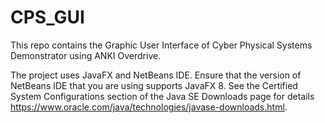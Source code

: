 # CPS_GUI

This repo contains the Graphic User Interface of Cyber Physical Systems Demonstrator using ANKI Overdrive.

The project uses JavaFX and NetBeans IDE. Ensure that the version of NetBeans IDE that you are using supports JavaFX 8. See the Certified System Configurations section of the Java SE Downloads page for details https://www.oracle.com/java/technologies/javase-downloads.html.

